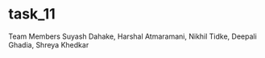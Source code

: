 # task_11

Team Members
Suyash Dahake, Harshal Atmaramani, Nikhil Tidke, Deepali Ghadia, Shreya Khedkar

